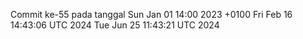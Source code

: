 Commit ke-55 pada tanggal Sun Jan 01 14:00 2023 +0100
Fri Feb 16 14:43:06 UTC 2024
Tue Jun 25 11:43:21 UTC 2024

